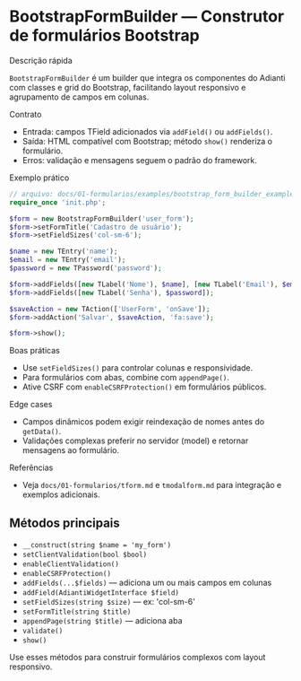 # BootstrapFormBuilder — Construtor de formulários Bootstrap

Descrição rápida

`BootstrapFormBuilder` é um builder que integra os componentes do Adianti com classes e grid do Bootstrap, facilitando layout responsivo e agrupamento de campos em colunas.

Contrato

- Entrada: campos TField adicionados via `addField()` ou `addFields()`.
- Saída: HTML compatível com Bootstrap; método `show()` renderiza o formulário.
- Erros: validação e mensagens seguem o padrão do framework.

Exemplo prático

```php
// arquivo: docs/01-formularios/examples/bootstrap_form_builder_example.php
require_once 'init.php';

$form = new BootstrapFormBuilder('user_form');
$form->setFormTitle('Cadastro de usuário');
$form->setFieldSizes('col-sm-6');

$name = new TEntry('name');
$email = new TEntry('email');
$password = new TPassword('password');

$form->addFields([new TLabel('Nome'), $name], [new TLabel('Email'), $email]);
$form->addFields([new TLabel('Senha'), $password]);

$saveAction = new TAction(['UserForm', 'onSave']);
$form->addAction('Salvar', $saveAction, 'fa:save');

$form->show();
```

Boas práticas

- Use `setFieldSizes()` para controlar colunas e responsividade.
- Para formulários com abas, combine com `appendPage()`.
- Ative CSRF com `enableCSRFProtection()` em formulários públicos.

Edge cases

- Campos dinâmicos podem exigir reindexação de nomes antes do `getData()`.
- Validações complexas preferir no servidor (model) e retornar mensagens ao formulário.

Referências

- Veja `docs/01-formularios/tform.md` e `tmodalform.md` para integração e exemplos adicionais.

## Métodos principais

- `__construct(string $name = 'my_form')`
- `setClientValidation(bool $bool)`
- `enableClientValidation()`
- `enableCSRFProtection()`
- `addFields(...$fields)` — adiciona um ou mais campos em colunas
- `addField(AdiantiWidgetInterface $field)`
- `setFieldSizes(string $size)` — ex: 'col-sm-6'
- `setFormTitle(string $title)`
- `appendPage(string $title)` — adiciona aba
- `validate()`
- `show()`

Use esses métodos para construir formulários complexos com layout responsivo.
